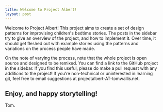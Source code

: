 ```yaml
---
title: Welcome to Project Albert! 
layout: post
---
```


Welcome to Project Albert! 
This project aims to create a set of design patterns for improvising children's bedtime stories. 
The posts in the sidebar try to give an overview of the project, and how to implement it. Over time, it should get fleshed out with example stories using the patterns and variations on the process people have made. 

On the note of varying the process, note that the whole project is open source and designed to be remixed. You can find a link to the GitHub project in the sidebar. If you find this useful, please do make a pull request with any additions to the project! If you're non-technical or uninterested in learning git, feel free to email suggestions at projectalbert-AT-tomwallis.net. 


Enjoy, and happy storytelling!
---
Tom.
